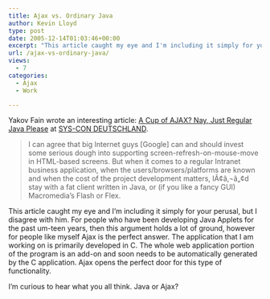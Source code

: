 ```yaml
---
title: Ajax vs. Ordinary Java
author: Kevin Lloyd
type: post
date: 2005-12-14T01:03:46+00:00
excerpt: "This article caught my eye and I'm including it simply for your perusal, but I disagree with him.  For people who have been developing Java Applets for the past um-teen years, then this argument holds a lot of ground, however for people like myself Ajax is the perfect answer.  The application that I am working on is primarily developed in C.  The whole web application portion of the program is an add-on and soon needs to be automatically generated by the C application.  Ajax opens the perfect door for this type of functionality."
url: /ajax-vs-ordinary-java/
views:
  - 7
categories:
  - Ajax
  - Work

---
```

Yakov Fain wrote an interesting article: [A Cup of AJAX? Nay, Just Regular Java Please][1] at [SYS-CON DEUTSCHLAND][1].

> I can agree that big Internet guys [Google] can and should invest some serious dough into supporting screen-refresh-on-mouse-move in HTML-based screens. But when it comes to a regular Intranet business application, when the users/browsers/platforms are known and when the cost of the project development matters, IÃ¢â‚¬â„¢d stay with a fat client written in Java, or (if you like a fancy GUI) Macromedia&#8217;s Flash or Flex. 

This article caught my eye and I&#8217;m including it simply for your perusal, but I disagree with him. For people who have been developing Java Applets for the past um-teen years, then this argument holds a lot of ground, however for people like myself Ajax is the perfect answer. The application that I am working on is primarily developed in C. The whole web application portion of the program is an add-on and soon needs to be automatically generated by the C application. Ajax opens the perfect door for this type of functionality.

I&#8217;m curious to hear what you all think. Java or Ajax?

 [1]: http://de.sys-con.com/read/163229.htm
